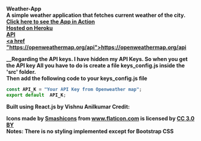 <b>Weather-App<b><br/>
A simple weather application that fetches current weather of the city.<br/>
<a href="https://blooming-savannah-74648.herokuapp.com/">Click here to see the App in Action <br/>
Hosted on Heroku <br/>
<b>API<b><br/>
<a href "https://openweathermap.org/api">https://openweathermap.org/api</a> <br/>

__Regarding the API keys. I have hidden my API Keys. So when you get the API key All you have to do is create a file keys_config.js inside the 'src' folder.<br />Then add the following code to your keys_config.js file <br />
```javascript
const API_K = "Your API Key from Openweather map";
export default  API_K;
```
 
<b>Built using React.js by Vishnu Anilkumar</b>
<b>Credit:</b>
<div>
Icons made by <a href="https://www.flaticon.com/authors/smashicons" title="Smashicons">Smashicons</a> from <a href="https://www.flaticon.com/" title="Flaticon">www.flaticon.com</a> is licensed by
<a href="http://creativecommons.org/licenses/by/3.0/" title="Creative Commons BY 3.0" target= "_blank">CC 3.0 BY</a>
</div>
<b>Notes: There is no styling implemented except for Bootstrap CSS</b>
